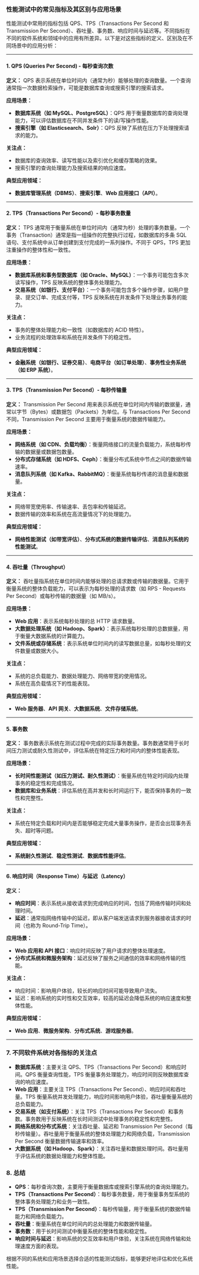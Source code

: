 ### 性能测试中的常见指标及其区别与应用场景

性能测试中常用的指标包括 QPS、TPS（Transactions Per Second 和 Transmission Per Second）、吞吐量、事务数、响应时间与延迟等。不同指标在不同的软件系统和领域中的应用有所差异。以下是对这些指标的定义、区别及在不同场景中的应用分析：

------

#### 1. **QPS (Queries Per Second) - 每秒查询次数**

**定义：**
QPS 表示系统在单位时间内（通常为秒）能够处理的查询数量。一个查询通常指一次数据检索操作，可能是数据库查询或搜索引擎的搜索请求。

**应用场景：**

- **数据库系统（如 MySQL、PostgreSQL）**：QPS 用于衡量数据库的查询处理能力，可以评估数据库在不同并发条件下的读/写操作性能。
- **搜索引擎（如 Elasticsearch、Solr）**：QPS 反映了系统在压力下处理搜索请求的能力。

**关注点：**

- 数据库的查询效率、读写性能以及索引优化和缓存策略的效果。
- 搜索引擎的查询处理能力及搜索结果的响应速度。

**典型应用领域：**

- **数据库管理系统（DBMS）**、**搜索引擎**、**Web 应用接口（API）**。

------

#### 2. **TPS（Transactions Per Second）- 每秒事务数量**

**定义：**
TPS 通常用于衡量系统在单位时间内（通常为秒）处理的事务数量。一个事务（Transaction）通常是指一组操作的完整执行过程，如数据库的多条 SQL 语句、支付系统中从订单创建到支付完成的一系列操作。不同于 QPS，TPS 更加注重操作的整体性和一致性。

**应用场景：**

- **数据库系统和事务型数据库（如 Oracle、MySQL）**：一个事务可能包含多次读写操作，TPS 反映系统的整体事务处理能力。
- **交易系统（如银行、支付平台）**：一个事务可能包含多个操作步骤，如用户登录、提交订单、完成支付等，TPS 反映系统在并发条件下处理业务事务的能力。

**关注点：**

- 事务的整体处理能力和一致性（如数据库的 ACID 特性）。
- 业务流程的处理效率和系统在并发条件下的稳定性。

**典型应用领域：**

- **金融系统（如银行、证券交易）**、**电商平台（如订单处理）**、**事务性业务系统（如 ERP 系统）**。

------

#### 3. **TPS（Transmission Per Second）- 每秒传输量**

**定义：**
Transmission Per Second 用来表示系统在单位时间内传输的数据量，通常以字节（Bytes）或数据包（Packets）为单位。与 Transactions Per Second 不同，Transmission Per Second 主要用于衡量系统的数据传输能力。

**应用场景：**

- **网络系统（如 CDN、负载均衡）**：衡量网络接口的流量负载能力，系统每秒传输的数据量或数据包数量。
- **分布式存储系统（如 HDFS、Ceph）**：衡量分布式系统中节点之间的数据传输速率。
- **消息队列系统（如 Kafka、RabbitMQ）**：衡量系统每秒传递的消息量和数据量。

**关注点：**

- 网络带宽使用率、传输速率、丢包率和传输延迟。
- 数据传输的效率和系统在高流量情况下的处理能力。

**典型应用领域：**

- **网络性能测试（如带宽评估）**、**分布式系统的数据传输评估**、**消息队列系统的性能测试**。

------

#### 4. **吞吐量（Throughput）**

**定义：**
吞吐量指系统在单位时间内能够处理的总请求数或传输的数据量。它用于衡量系统的整体负载能力，可以表示为每秒处理的请求数（如 RPS - Requests Per Second）或每秒传输的数据量（如 MB/s）。

**应用场景：**

- **Web 应用**：表示系统每秒处理的总 HTTP 请求数量。
- **大数据处理系统（如 Hadoop、Spark）**：表示系统每秒处理的总数据量，用于衡量大数据系统的计算能力。
- **文件系统或存储系统**：表示系统单位时间内的读写数据总量，如每秒处理的文件数量或数据大小。

**关注点：**

- 系统的总负载能力、数据处理能力、网络带宽的使用情况。
- 系统在高负载情况下的性能表现。

**典型应用领域：**

- **Web 服务器**、**API 网关**、**大数据系统**、**文件存储系统**。

------

#### 5. **事务数**

**定义：**
事务数表示系统在测试过程中完成的实际事务数量。事务数通常用于长时间压力测试或耐久性测试中，评估系统在特定压力和时间内的整体性能表现。

**应用场景：**

- **长时间性能测试（如压力测试、耐久性测试）**：衡量系统在特定时间段内处理事务的稳定性和完成情况。
- **数据库和业务系统**：评估系统在高并发和长时间运行下，能否保持事务的一致性和完整性。

**关注点：**

- 系统在特定负载和时间内是否能够稳定完成大量事务操作，是否会出现事务丢失、超时等问题。

**典型应用领域：**

- **系统耐久性测试**、**稳定性测试**、**数据库性能评估**。

------

#### 6. **响应时间（Response Time）与延迟（Latency）**

**定义：**

- **响应时间**：表示系统从接收请求到完成响应的时间，包括了网络传输时间和处理时间。
- **延迟**：通常指网络传输中的延迟，即从客户端发送请求到服务器接收请求的时间（也称为 Round-Trip Time）。

**应用场景：**

- **Web 应用和 API 接口**：响应时间反映了用户请求的整体处理速度。
- **分布式系统和微服务架构**：延迟反映了服务之间通信的效率和网络传输的性能。

**关注点：**

- 响应时间：影响用户体验，较长的响应时间可能导致用户流失。
- 延迟：影响系统的实时性和交互效率，较高的延迟会降低系统的响应速度和整体性能。

**典型应用领域：**

- **Web 应用**、**微服务架构**、**分布式系统**、**游戏服务器**。

------

### 7. **不同软件系统对各指标的关注点**

- **数据库系统**：主要关注 QPS、TPS（Transactions Per Second）和响应时间。QPS 衡量查询性能，TPS 衡量事务处理能力，响应时间则反映数据库查询的响应速度。
- **Web 应用**：主要关注 TPS（Transactions Per Second）、响应时间和吞吐量。TPS 衡量系统并发处理能力，响应时间影响用户体验，吞吐量衡量系统的总负载能力。
- **交易系统（如支付系统）**：关注 TPS（Transactions Per Second）和事务数。事务数用于反映系统在长时间测试中处理事务的稳定性和完整性。
- **网络系统和分布式系统**：关注吞吐量、延迟和 Transmission Per Second（每秒传输量）。吞吐量用于衡量系统的整体处理能力和网络负载，Transmission Per Second 衡量数据传输速率和效率。
- **大数据系统（如 Hadoop、Spark）**：关注吞吐量和数据处理时间。吞吐量用于评估系统的数据处理能力和整体性能。

### 8. **总结**

- **QPS**：每秒查询次数，主要用于衡量数据库或搜索引擎系统的查询处理能力。
- **TPS（Transactions Per Second）**：每秒事务数量，用于衡量事务型系统的整体事务处理能力和业务一致性。
- **TPS（Transmission Per Second）**：每秒传输量，用于衡量系统的数据传输能力和网络负载能力。
- **吞吐量**：衡量系统在单位时间内的总处理能力和数据传输量。
- **事务数**：用于长时间测试中衡量系统的整体性能和稳定性。
- **响应时间与延迟**：影响系统的交互效率和用户体验，关注系统在网络传输和处理速度方面的表现。

根据不同的系统和应用场景选择合适的性能测试指标，能够更好地评估和优化系统性能。